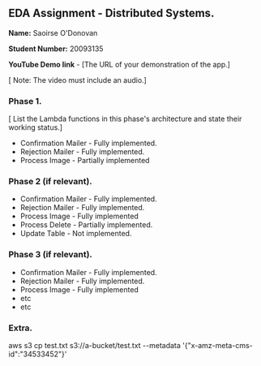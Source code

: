 ## EDA Assignment - Distributed Systems.

__Name:__ Saoirse O'Donovan

__Student Number:__ 20093135

__YouTube Demo link__ - [The URL of your demonstration of the app.]

[ Note: The video must include an audio.]

### Phase 1.

[ List the Lambda functions in this phase's architecture and state their working status.]

+ Confirmation Mailer - Fully implemented.
+ Rejection Mailer - Fully implemented.
+ Process Image - Partially implemented

### Phase 2 (if relevant).

+ Confirmation Mailer - Fully implemented.
+ Rejection Mailer - Fully implemented.
+ Process Image - Fully implemented
+ Process Delete - Partially implemented.
+ Update Table - Not implemented.

### Phase 3 (if relevant).

+ Confirmation Mailer - Fully implemented.
+ Rejection Mailer - Fully implemented.
+ Process Image - Fully implemented
+ etc
+ etc

### Extra.

aws s3 cp test.txt s3://a-bucket/test.txt --metadata '{"x-amz-meta-cms-id":"34533452"}'
